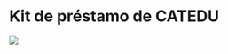 
# Kit de préstamo de CATEDU

![](https://docs.google.com/drawings/d/e/2PACX-1vQVIxvi5FTuctpq0TsWRStvQgXsDJp4_VnF_yiwXfTt6lGxn6RNdxcdwIOCJZpUBdeK6fS5qpCmSvoR/pub?w=960&amp;h=720)
